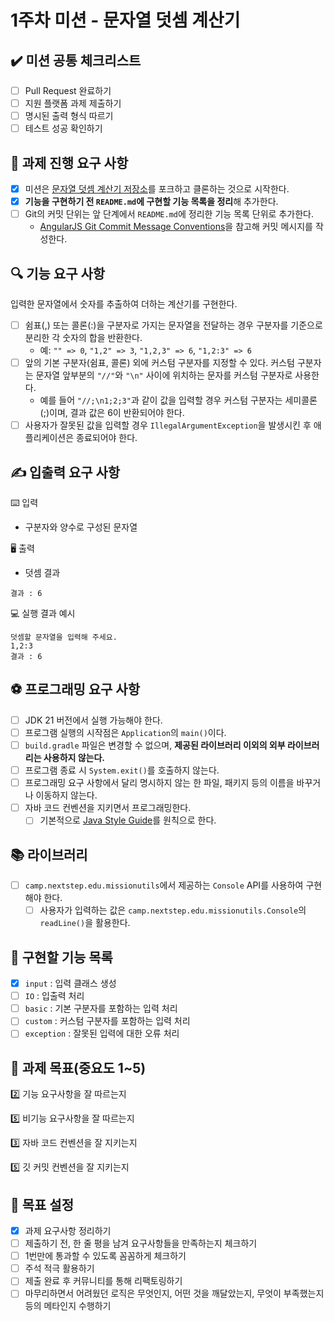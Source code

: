 # 1주차 미션 - 문자열 덧셈 계산기

## ✔️ 미션 공통 체크리스트

- [ ] Pull Request 완료하기
- [ ] 지원 플랫폼 과제 제출하기
- [ ] 명시된 출력 형식 따르기
- [ ] 테스트 성공 확인하기

## 🚀 과제 진행 요구 사항

- [x] 미션은 [문자열 덧셈 계산기 저장소](https://github.com/woowacourse-precourse/java-calculator-7)를 포크하고 클론하는 것으로 시작한다.
- [x] **기능을 구현하기 전 `README.md`에 구현할 기능 목록을 정리**해 추가한다.
- [ ] Git의 커밋 단위는 앞 단계에서 `README.md`에 정리한 기능 목록 단위로 추가한다.
    - [AngularJS Git Commit Message Conventions](https://gist.github.com/stephenparish/9941e89d80e2bc58a153)을 참고해 커밋
      메시지를 작성한다.

## 🔍 기능 요구 사항

입력한 문자열에서 숫자를 추출하여 더하는 계산기를 구현한다.

- [ ] 쉼표(,) 또는 콜론(:)을 구분자로 가지는 문자열을 전달하는 경우 구분자를 기준으로 분리한 각 숫자의 합을 반환한다.
    - 예: `"" => 0`, `"1,2" => 3`, `"1,2,3" => 6`, `"1,2:3" => 6`
- [ ] 앞의 기본 구분자(쉼표, 콜론) 외에 커스텀 구분자를 지정할 수 있다. 커스텀 구분자는 문자열 앞부분의 `"//"`와 `"\n"` 사이에 위치하는 문자를 커스텀 구분자로 사용한다.
    - 예를 들어 `"//;\n1;2;3"`과 같이 값을 입력할 경우 커스텀 구분자는 세미콜론(;)이며, 결과 값은 6이 반환되어야 한다.
- [ ] 사용자가 잘못된 값을 입력할 경우 `IllegalArgumentException`을 발생시킨 후 애플리케이션은 종료되어야 한다.

## ✍️ 입출력 요구 사항

⌨️ 입력

- 구분자와 양수로 구성된 문자열

🖥 출력

- 덧셈 결과

```
결과 : 6
```

💻 실행 결과 예시

```
덧셈할 문자열을 입력해 주세요.
1,2:3
결과 : 6
```

## ⚽ 프로그래밍 요구 사항

- [ ] JDK 21 버전에서 실행 가능해야 한다.
- [ ] 프로그램 실행의 시작점은 `Application`의 `main()`이다.
- [ ] `build.gradle` 파일은 변경할 수 없으며, **제공된 라이브러리 이외의 외부 라이브러리는 사용하지 않는다.**
- [ ] 프로그램 종료 시 `System.exit()`를 호출하지 않는다.
- [ ] 프로그래밍 요구 사항에서 달리 명시하지 않는 한 파일, 패키지 등의 이름을 바꾸거나 이동하지 않는다.
- [ ] 자바 코드 컨벤션을 지키면서 프로그래밍한다.
    - [ ] 기본적으로 [Java Style Guide](https://github.com/woowacourse/woowacourse-docs/tree/main/styleguide/java)를 원칙으로 한다.

## 📚 라이브러리

- [ ] `camp.nextstep.edu.missionutils`에서 제공하는 `Console` API를 사용하여 구현해야 한다.
    - [ ] 사용자가 입력하는 값은 `camp.nextstep.edu.missionutils.Console`의 `readLine()`을 활용한다.

## 📜 구현할 기능 목록

- [x] `input` : 입력 클래스 생성
- [ ] `IO` : 입출력 처리
- [ ] `basic` : 기본 구분자를 포함하는 입력 처리
- [ ] `custom` : 커스텀 구분자를 포함하는 입력 처리
- [ ] `exception` : 잘못된 입력에 대한 오류 처리

## 🤔 과제 목표(중요도 1~5)

2️⃣ 기능 요구사항을 잘 따르는지

5️⃣ 비기능 요구사항을 잘 따르는지

3️⃣ 자바 코드 컨벤션을 잘 지키는지

5️⃣ 깃 커밋 컨벤션을 잘 지키는지

## 🧗 목표 설정

- [x] 과제 요구사항 정리하기
- [ ] 제출하기 전, 한 줄 평을 남겨 요구사항들을 만족하는지 체크하기
- [ ] 1번만에 통과할 수 있도록 꼼꼼하게 체크하기
- [ ] 주석 적극 활용하기
- [ ] 제출 완료 후 커뮤니티를 통해 리팩토링하기
- [ ] 마무리하면서 어려웠던 로직은 무엇인지, 어떤 것을 깨달았는지, 무엇이 부족했는지 등의 메타인지 수행하기
